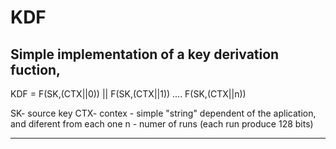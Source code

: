 KDF
=======

Simple implementation of a key derivation fuction,
---------------


KDF = F(SK,(CTX||0)) || F(SK,(CTX||1)) .... F(SK,(CTX||n))
 
SK- source key
CTX- contex - simple "string" dependent of the aplication, and diferent from each one
n - numer of runs (each run produce 128 bits)

----

